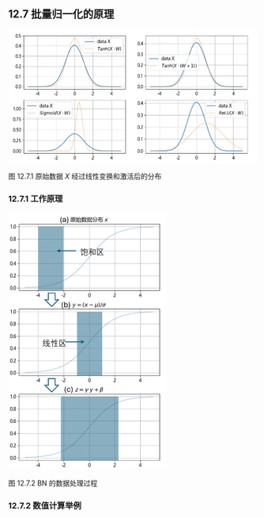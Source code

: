 
## 12.7 批量归一化的原理

<img src="./img/bn_1.png" width=520/>

图 12.7.1 原始数据 $X$ 经过线性变换和激活后的分布

### 12.7.1 工作原理

<img src="./img/bn_2.png" width=320 />

图 12.7.2 BN 的数据处理过程

### 12.7.2 数值计算举例

